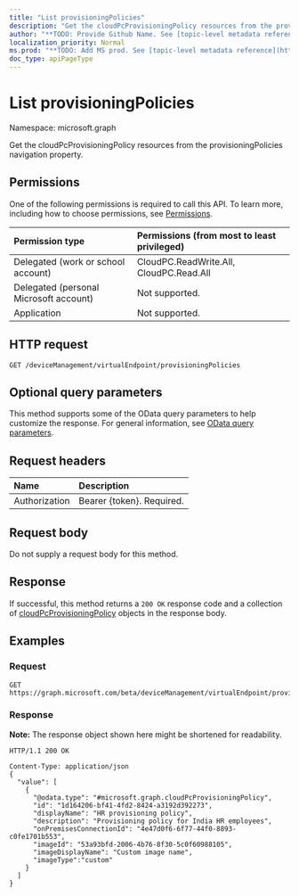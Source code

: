 ```yaml
---
title: "List provisioningPolicies"
description: "Get the cloudPcProvisioningPolicy resources from the provisioningPolicies navigation property."
author: "**TODO: Provide Github Name. See [topic-level metadata reference](https://msgo.azurewebsites.net/add/document/guidelines/metadata.html#topic-level-metadata)**"
localization_priority: Normal
ms.prod: "**TODO: Add MS prod. See [topic-level metadata reference](https://msgo.azurewebsites.net/add/document/guidelines/metadata.html#topic-level-metadata)**"
doc_type: apiPageType
---
```


# List provisioningPolicies

Namespace: microsoft.graph

Get the cloudPcProvisioningPolicy resources from the provisioningPolicies navigation property.

## Permissions

One of the following permissions is required to call this API. To learn more, including how to choose permissions, see [Permissions](/graph/permissions-reference).

|Permission type|Permissions (from most to least privileged)|
|:---|:---|
|Delegated (work or school account)|CloudPC.ReadWrite.All, CloudPC.Read.All|
|Delegated (personal Microsoft account)|Not supported.|
|Application|Not supported.|

## HTTP request

<!-- {
  "blockType": "ignored"
}
-->

``` http
GET /deviceManagement/virtualEndpoint/provisioningPolicies
```

## Optional query parameters

This method supports some of the OData query parameters to help customize the response. For general information, see [OData query parameters](/graph/query-parameters).

## Request headers

|Name|Description|
|:---|:---|
|Authorization|Bearer {token}. Required.|

## Request body

Do not supply a request body for this method.

## Response

If successful, this method returns a `200 OK` response code and a collection of [cloudPcProvisioningPolicy](../resources/cloudpcprovisioningpolicy.md) objects in the response body.

## Examples

### Request

<!-- {
  "blockType": "request",
  "name": "get_cloudpcprovisioningpolicy"
}
-->

``` http
GET https://graph.microsoft.com/beta/deviceManagement/virtualEndpoint/provisioningPolicies
```

### Response

**Note:** The response object shown here might be shortened for readability.
<!-- {
  "blockType": "response",
  "truncated": true,
  "@odata.type": "Collection(microsoft.graph.cloudPcProvisioningPolicy)"
}
-->

``` http
HTTP/1.1 200 OK

Content-Type: application/json
{
  "value": [
    {
      "@odata.type": "#microsoft.graph.cloudPcProvisioningPolicy",
      "id": "1d164206-bf41-4fd2-8424-a3192d392273",
      "displayName": "HR provisioning policy",
      "description": "Provisioning policy for India HR employees",
      "onPremisesConnectionId": "4e47d0f6-6f77-44f0-8893-c0fe1701b553",
      "imageId": "53a93bfd-2006-4b76-8f30-5c0f60988105",
      "imageDisplayName": "Custom image name",
      "imageType":"custom"
    }
  ]
}
```

